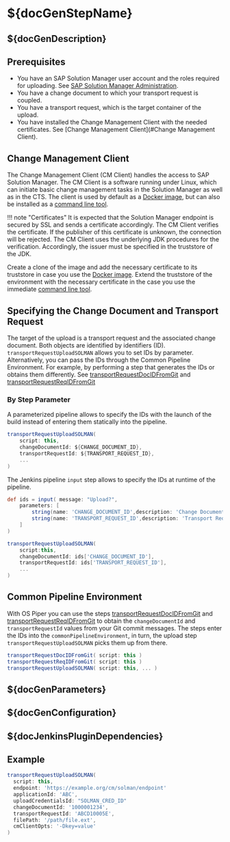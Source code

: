 # ${docGenStepName}

## ${docGenDescription}

## Prerequisites

* You have an SAP Solution Manager user account and the roles required for uploading. See [SAP Solution Manager Administration](https://help.sap.com/viewer/c413647f87a54db59d18cb074ce3dafd/7.2.12/en-US/11505ddff03c4d74976dae648743e10e.html).
* You have a change document to which your transport request is coupled.
* You have a transport request, which is the target container of the upload.
* You have installed the Change Management Client with the needed certificates. See [Change Management Client](#Change Management Client).

## Change Management Client

The Change Management Client (CM Client) handles the access to SAP Solution Manager.
The CM Client is a software running under Linux, which can initiate basic change management tasks
in the Solution Manager as well as in the CTS. The client is used by default
as a [Docker image](https://hub.docker.com/r/ppiper/cm-client),
but can also be installed as a [command line tool](https://github.com/SAP/devops-cm-client).

!!! note "Certificates"
    It is expected that the Solution Manager endpoint is secured by SSL and sends a certificate accordingly.
    The CM Client verifies the certificate. If the publisher of this certificate is unknown, the connection will be rejected.
    The CM Client uses the underlying JDK procedures for the verification.
    Accordingly, the issuer must be specified in the truststore of the JDK.

Create a clone of the image and add the necessary certificate to its truststore in case you use the [Docker image](https://hub.docker.com/r/ppiper/cm-client).
Extend the truststore of the environment with the necessary certificate in the case you use the immediate [command line tool](https://github.com/SAP/devops-cm-client).

## Specifying the Change Document and Transport Request

The target of the upload is a transport request and the associated change document.
Both objects are identified by identifiers (ID).
`transportRequestUploadSOLMAN` allows you to set IDs by parameter.
Alternatively, you can pass the IDs through the Common Pipeline Environment.
For example, by performing a step that generates the IDs or obtains them differently.
See [transportRequestDocIDFromGit](transportRequestDocIDFromGit.md) and [transportRequestReqIDFromGit](transportRequestReqIDFromGit.md)

### By Step Parameter

A parameterized pipeline allows to specify the IDs with the launch of the build
instead of entering them statically into the pipeline.

```groovy
transportRequestUploadSOLMAN(
    script: this,
    changeDocumentId: ${CHANGE_DOCUMENT_ID},
    transportRequestId: ${TRANSPORT_REQUEST_ID},
    ...
)
```

The Jenkins pipeline `input` step allows to specify the IDs at runtime of the pipeline.

```groovy
def ids = input( message: "Upload?",
    parameters: [
        string(name: 'CHANGE_DOCUMENT_ID',description: 'Change Document ID'),
        string(name: 'TRANSPORT_REQUEST_ID',description: 'Transport Request ID')
    ]
)

transportRequestUploadSOLMAN(
    script:this,
    changeDocumentId: ids['CHANGE_DOCUMENT_ID'],
    transportRequestId: ids['TRANSPORT_REQUEST_ID'],
    ...
)
```

## Common Pipeline Environment

With OS Piper you can use the steps [transportRequestDocIDFromGit](transportRequestDocIDFromGit.md) and [transportRequestReqIDFromGit](transportRequestReqIDFromGit.md) to obtain the `changeDocumentId` and `transportRequestId` values from your Git commit messages.
The steps enter the IDs into the `commonPipelineEnvironment`, in turn, the upload step `transportRequestUploadSOLMAN` picks them up from there.

```groovy
transportRequestDocIDFromGit( script: this )
transportRequestReqIDFromGit( script: this )
transportRequestUploadSOLMAN( script: this, ... )
```

## ${docGenParameters}

## ${docGenConfiguration}

## ${docJenkinsPluginDependencies}

## Example

```groovy
transportRequestUploadSOLMAN(
  script: this,
  endpoint: 'https://example.org/cm/solman/endpoint'
  applicationId: 'ABC',
  uploadCredentialsId: "SOLMAN_CRED_ID"
  changeDocumentId: '1000001234',
  transportRequestId: 'ABCD10005E',
  filePath: '/path/file.ext',
  cmClientOpts: '-Dkey=value'
)
```
